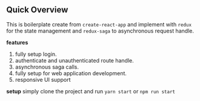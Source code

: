 ## Quick Overview
This is boilerplate create from `create-react-app` and implement with `redux` for the state management and `redux-saga` to asynchronous request handle. 

**features**

 1. fully setup login.
 2. authenticate and unauthenticated route handle.
 3. asynchronous saga calls.
 4. fully setup for web application development.
 5. responsive UI support

**setup**
simply clone the project and run `yarn start` or `npm run start`